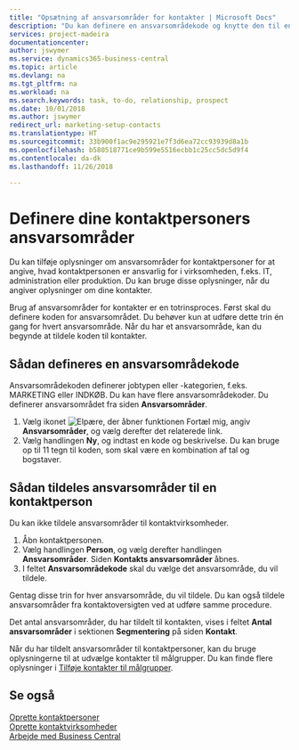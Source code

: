 ```yaml
---
title: "Opsætning af ansvarsområder for kontakter | Microsoft Docs"
description: "Du kan definere en ansvarsområdekode og knytte den til en kontakt for at angive de opgaver, som kontaktpersonen er ansvarlig for i virksomheden, f.eks. IT eller produktion."
services: project-madeira
documentationcenter: 
author: jswymer
ms.service: dynamics365-business-central
ms.topic: article
ms.devlang: na
ms.tgt_pltfrm: na
ms.workload: na
ms.search.keywords: task, to-do, relationship, prospect
ms.date: 10/01/2018
ms.author: jswymer
redirect_url: marketing-setup-contacts
ms.translationtype: HT
ms.sourcegitcommit: 33b900f1ac9e295921e7f3d6ea72cc93939d8a1b
ms.openlocfilehash: b580518771ce9b599e5516ecbb1c25cc5dc5d9f4
ms.contentlocale: da-dk
ms.lasthandoff: 11/26/2018

---
```

# <a name="set-up-job-responsibilities-for-contact-persons"></a>Definere dine kontaktpersoners ansvarsområder
Du kan tilføje oplysninger om ansvarsområder for kontaktpersoner for at angive, hvad kontaktpersonen er ansvarlig for i virksomheden, f.eks. IT, administration eller produktion. Du kan bruge disse oplysninger, når du angiver oplysninger om dine kontakter.

Brug af ansvarsområder for kontakter er en totrinsproces. Først skal du definere koden for ansvarsområdet. Du behøver kun at udføre dette trin én gang for hvert ansvarsområde. Når du har et ansvarsområde, kan du begynde at tildele koden til kontakter.

## <a name="to-define-a-job-responsibility-code"></a>Sådan defineres en ansvarsområdekode
Ansvarsområdekoden definerer jobtypen eller -kategorien, f.eks. MARKETING eller INDKØB. Du kan have flere ansvarsområdekoder. Du definerer ansvarsområdet fra siden **Ansvarsområder**.

1. Vælg ikonet ![Elpære, der åbner funktionen Fortæl mig](media/ui-search/search_small.png "Fortæl mig, hvad du vil foretage dig"), angiv **Ansvarsområder**, og vælg derefter det relaterede link.
2. Vælg handlingen **Ny**, og indtast en kode og beskrivelse. Du kan bruge op til 11 tegn til koden, som skal være en kombination af tal og bogstaver.

## <a name="to-assign-job-responsibilities-to-a-contact-person"></a>Sådan tildeles ansvarsområder til en kontaktperson
Du kan ikke tildele ansvarsområder til kontaktvirksomheder.

1. Åbn kontaktpersonen.
2. Vælg handlingen **Person**, og vælg derefter handlingen **Ansvarsområder**. Siden **Kontakts ansvarsområder** åbnes.
3. I feltet **Ansvarsområdekode** skal du vælge det ansvarsområde, du vil tildele.

Gentag disse trin for hver ansvarsområde, du vil tildele. Du kan også tildele ansvarsområder fra kontaktoversigten ved at udføre samme procedure.

Det antal ansvarsområder, du har tildelt til kontakten, vises i feltet **Antal ansvarsområder** i sektionen **Segmentering** på siden **Kontakt**.

Når du har tildelt ansvarsområder til kontaktpersoner, kan du bruge oplysningerne til at udvælge kontakter til målgrupper. Du kan finde flere oplysninger i [Tilføje kontakter til målgrupper](marketing-add-contact-segment.md).

## <a name="see-also"></a>Se også
[Oprette kontaktpersoner](marketing-create-contact-persons.md)  
[Oprette kontaktvirksomheder](marketing-create-contact-companies.md)  
[Arbejde med Business Central](ui-work-product.md)

